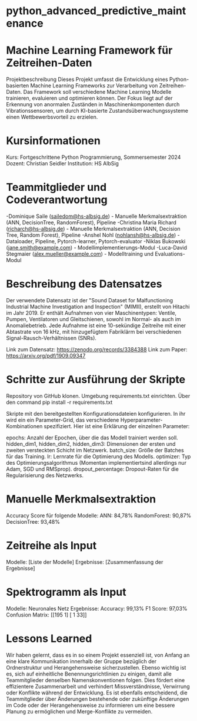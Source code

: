 # python_advanced_predictive_maintenance
# Machine Learning Framework für Zeitreihen-Daten
Projektbeschreibung
Dieses Projekt umfasst die Entwicklung eines Python-basierten Machine Learning Frameworks zur Verarbeitung von Zeitreihen-Daten. Das Framework soll verschiedene Machine Learning Modelle trainieren, evaluieren und optimieren können. Der Fokus liegt auf der Erkennung von anormalen Zuständen in Maschinenkomponenten durch Vibrationssensoren, um durch KI-basierte Zustandsüberwachungssysteme einen Wettbewerbsvorteil zu erzielen.

# Kursinformationen
Kurs: Fortgeschrittene Python Programmierung, Sommersemester 2024
Dozent: Christian Seidler
Institution: HS AlbSig

# Teammitglieder und Codeverantwortung
-Dominique Saile (sailedom@hs-albsig.de) - Manuelle Merkmalsextraktion (ANN, DecisionTree, RandomForest), Pipeline
-Christina Maria Richard (richarch@hs-albsig.de) - Manuelle Merkmalsextraktion (ANN, Decision Tree, Random Forest), Pipeline
-Anshel Nohl (nohlansh@hs-albsig.de) - Dataloader, Pipeline, Pytorch-learner, Pytorch-evaluator 
-Niklas Bukowski (jane.smith@example.com) - Modellimplementierungs-Modul
-Luca-David Stegmaier (alex.mueller@example.com) - Modelltraining und Evaluations-Modul

# Beschreibung des Datensatzes
Der verwendete Datensatz ist der "Sound Dataset for Malfunctioning Industrial Machine Investigation and Inspection" (MIMII), erstellt von Hitachi im Jahr 2019. Er enthält Aufnahmen von vier Maschinentypen: Ventile, Pumpen, Ventilatoren und Gleitschienen, sowohl im Normal- als auch im Anomaliebetrieb. Jede Aufnahme ist eine 10-sekündige Zeitreihe mit einer Abtastrate von 16 kHz, mit hinzugefügtem Fabriklärm bei verschiedenen Signal-Rausch-Verhältnissen (SNRs).

Link zum Datensatz: https://zenodo.org/records/3384388
Link zum Paper: https://arxiv.org/pdf/1909.09347 

# Schritte zur Ausführung der Skripte
Repository von GitHub klonen.
Umgebung requirements.txt einrichten. Über den command pip install -r requirements.txt

Skripte mit den bereitgestellten Konfigurationsdateien konfigurieren.
In ihr wird ein ein Parameter-Grid, das verschiedene Hyperparameter-Kombinationen spezifiziert. Hier ist eine Erklärung der einzelnen Parameter:

epochs: Anzahl der Epochen, über die das Modell trainiert werden soll.
hidden_dim1, hidden_dim2, hidden_dim3: Dimensionen der ersten und zweiten versteckten Schicht im Netzwerk.
batch_size: Größe der Batches für das Training.
lr: Lernrate für die Optimierung des Modells.
optimizer: Typ des Optimierungsalgorithmus (Momentan implementiertsind allerdings nur Adam, SGD und RMSprop).
dropout_percentage: Dropout-Raten für die Regularisierung des Netzwerks.


# Manuelle Merkmalsextraktion 
Accuracy Score für folgende Modelle:
ANN: 84,78%
RandomForest: 90,87%
DecisionTree: 93,48%

# Zeitreihe als Input
Modelle: [Liste der Modelle]
Ergebnisse: [Zusammenfassung der Ergebnisse]

# Spektrogramm als Input
Modelle: Neuronales Netz
Ergebnisse: 
Accuracy: 99,13%
F1 Score: 97,03%
Confusion Matrix:
[[195   1]
 [  1  33]]

# Lessons Learned
Wir haben gelernt, dass es in so einem Projekt essenziell ist, von Anfang an eine klare Kommunikation innerhalb der Gruppe bezüglich der Ordnerstruktur und Herangehensweise sicherzustellen. 
Ebenso wichtig ist es, sich auf einheitliche Benennungsrichtlinien zu einigen, damit alle Teammitglieder denselben Namenskonventionen folgen. Dies fördert eine effizientere Zusammenarbeit und verhindert Missverständnisse, Verwirrung oder Konflikte während der Entwicklung.
Es ist ebenfalls entscheidend, die Teammitglieder über Änderungen bestehende oder zukünftige Änderungen im Code oder der Herangehensweise zu informieren um eine bessere Planung zu ermöglichen und Merge-Konflikte zu vermeiden.